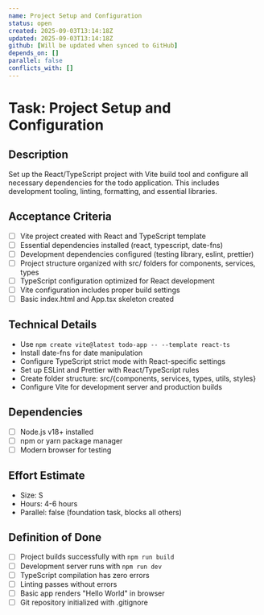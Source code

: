 ```yaml
---
name: Project Setup and Configuration
status: open
created: 2025-09-03T13:14:18Z
updated: 2025-09-03T13:14:18Z
github: [Will be updated when synced to GitHub]
depends_on: []
parallel: false
conflicts_with: []
---
```


# Task: Project Setup and Configuration

## Description
Set up the React/TypeScript project with Vite build tool and configure all necessary dependencies for the todo application. This includes development tooling, linting, formatting, and essential libraries.

## Acceptance Criteria
- [ ] Vite project created with React and TypeScript template
- [ ] Essential dependencies installed (react, typescript, date-fns)
- [ ] Development dependencies configured (testing library, eslint, prettier)
- [ ] Project structure organized with src/ folders for components, services, types
- [ ] TypeScript configuration optimized for React development
- [ ] Vite configuration includes proper build settings
- [ ] Basic index.html and App.tsx skeleton created

## Technical Details
- Use `npm create vite@latest todo-app -- --template react-ts`
- Install date-fns for date manipulation
- Configure TypeScript strict mode with React-specific settings
- Set up ESLint and Prettier with React/TypeScript rules
- Create folder structure: src/{components, services, types, utils, styles}
- Configure Vite for development server and production builds

## Dependencies
- [ ] Node.js v18+ installed
- [ ] npm or yarn package manager
- [ ] Modern browser for testing

## Effort Estimate
- Size: S
- Hours: 4-6 hours
- Parallel: false (foundation task, blocks all others)

## Definition of Done
- [ ] Project builds successfully with `npm run build`
- [ ] Development server runs with `npm run dev`
- [ ] TypeScript compilation has zero errors
- [ ] Linting passes without errors
- [ ] Basic app renders "Hello World" in browser
- [ ] Git repository initialized with .gitignore